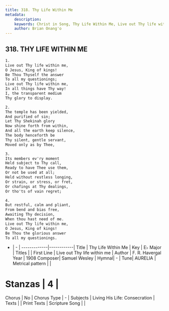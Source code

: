 ```yaml
---
title: 318. Thy Life Within Me
metadata:
    description: 
    keywords: Christ in Song, Thy Life Within Me, Live out Thy life within me, 
    author: Brian Onang'o
---
```



## 318. THY LIFE WITHIN ME

```txt
1.
Live out Thy life within me,
O Jesus, King of kings!
Be Thou Thyself the answer
To all my questionings;
Live out Thy life within me,
In all things have Thy way!
I, the transparent medium
Thy glory to display.

2.
The temple has been yielded,
And purified of sin;
Let Thy Shekinah glory
Now shine forth from within,
And all the earth keep silence,
The body henceforth be
Thy silent, gentle servant,
Moved only as by Thee,

3.
Its members ev'ry moment
Held subject to Thy call,
Ready to have Thee use them,
Or not be used at all;
Held without restless longing,
Or strain, or stress, or fret,
Or chafings at Thy dealings,
Or tho'ts of vain regret;

4.
But restful, calm and pliant,
From bend and bias free,
Awaiting Thy decision,
When thou hast need of me.
Live out Thy life within me,
O Jesus, King of kings!
Be Thou the glorious answer
To all my questionings.


```

- |   -  |
-------------|------------|
Title | Thy Life Within Me |
Key | E♭ Major |
Titles |  |
First Line | Live out Thy life within me |
Author | F. R. Havergal
Year | 1908
Composer| Samuel Wesley |
Hymnal|  - |
Tune| AURELIA |
Metrical pattern | |
# Stanzas | 4 |
Chorus | No |
Chorus Type | - |
Subjects | Living His Life: Consecration |
Texts |  |
Print Texts | 
Scripture Song |  |
  

